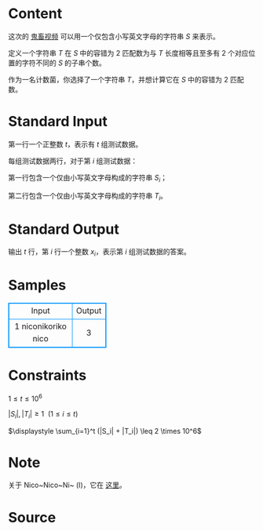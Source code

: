 
# Content

这次的 [鬼畜视频](https://www.bilibili.com/video/BV1ps411Q7FX) 可以用一个仅包含小写英文字母的字符串 $S$ 来表示。

定义一个字符串 $T$ 在 $S$ 中的容错为 $2$ 匹配数为与 $T$ 长度相等且至多有 $2$ 个对应位置的字符不同的 $S$ 的子串个数。

作为一名计数菌，你选择了一个字符串 $T$，并想计算它在 $S$ 中的容错为 $2$ 匹配数。

# Standard Input

第一行一个正整数 $t$，表示有 $t$ 组测试数据。

每组测试数据两行，对于第 $i$ 组测试数据：

第一行包含一个仅由小写英文字母构成的字符串 $S_i$；

第二行包含一个仅由小写英文字母构成的字符串 $T_i$。

# Standard Output

输出 $t$ 行，第 $i$ 行一个整数 $x_i$，表示第 $i$ 组测试数据的答案。

# Samples

<style>
        table,table tr th, table tr td { border:1px solid #0094ff; }
        table { width: 200px; min-height: 25px; line-height: 25px; text-align: center; border-collapse: collapse;}   
    </style>
<table>
	<tr>
		<td>Input</td>
		<td>Output</td>
	</tr>
<tr><td>1
niconikoriko
nico</td><td>3</td></tr></table>


# Constraints

$1 \leq t \leq 10^6$

$|S_i|, |T_i| \geq 1 \ \ (1 \leq i \leq t)$

$\displaystyle \sum_{i=1}^t (|S_i| + |T_i|) \leq 2 \times 10^6$

# Note

关于 Nico~Nico~Ni~ (Ⅰ)，它在 [这里](https://acm.uestc.edu.cn/problem/nico-nico-ni/description)。

# Source


